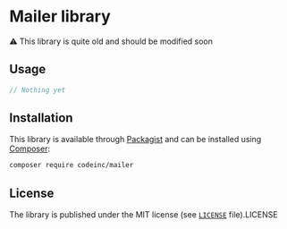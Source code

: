 # Mailer library

:warning: This library is quite old and should be modified soon

## Usage

```php
// Nothing yet
```

## Installation
This library is available through [Packagist](https://packagist.org/packages/codeinc/mailer) and can be installed using [Composer](https://getcomposer.org/): 

```bash
composer require codeinc/mailer
```

## License

The library is published under the MIT license (see [`LICENSE`](LICENSE) file).LICENSE